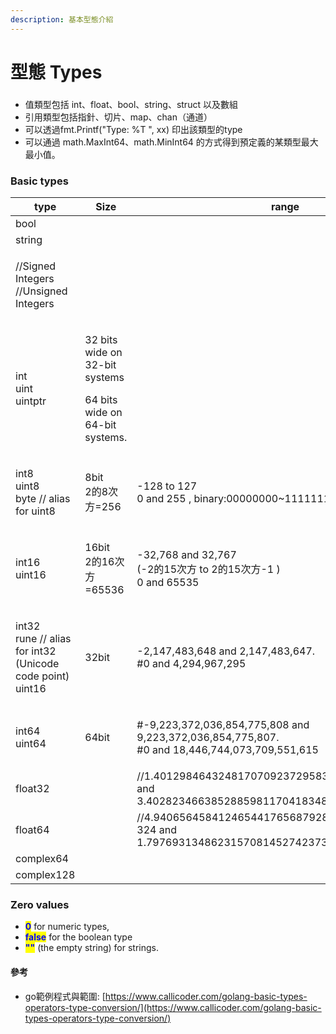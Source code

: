 ```yaml
---
description: 基本型態介紹
---
```


# 型態 Types

###

* 值類型包括 int、float、bool、string、struct 以及數組&#x20;
* 引用類型包括指針、切片、map、chan（通道）&#x20;
* 可以透過fmt.Printf("Type: %T ", xx) 印出該類型的type
* 可以通過 math.MaxInt64、math.MinInt64 的方式得到預定義的某類型最大最小值。

### Basic types

| type                                                                   | Size                                                                         | range                                                                                                  |
| ---------------------------------------------------------------------- | ---------------------------------------------------------------------------- | ------------------------------------------------------------------------------------------------------ |
| bool                                                                   |                                                                              |                                                                                                        |
| string                                                                 |                                                                              |                                                                                                        |
| <p>//Signed Integers<br>//Unsigned Integers</p>                        |                                                                              |                                                                                                        |
| <p>int<br>uint<br>uintptr</p>                                          | <p>32 bits wide on 32-bit systems </p><p>64 bits wide on 64-bit systems.</p> |                                                                                                        |
| <p>int8<br>uint8<br>byte // alias for uint8</p>                        | <p>8bit<br>2的8次方=256</p>                                                     | <p>-128 to 127<br>0 and 255 , binary:00000000~11111111 (8bit)</p>                                      |
| <p>int16<br>uint16</p>                                                 | <p>16bit<br>2的16次方=65536</p>                                                 | <p>-32,768 and 32,767<br>(-2的15次方 to 2的15次方-1 )<br>0 and 65535</p>                                     |
| <p>int32<br>rune // alias for int32 (Unicode code point)<br>uint16</p> | 32bit                                                                        | <p>-2,147,483,648 and 2,147,483,647.<br>#0 and 4,294,967,295</p>                                       |
| <p>int64<br>uint64</p>                                                 | 64bit                                                                        | <p>#-9,223,372,036,854,775,808 and 9,223,372,036,854,775,807.<br>#0 and 18,446,744,073,709,551,615</p> |
| float32                                                                |                                                                              | //1.401298464324817070923729583289916131280e-45 and 3.40282346638528859811704183484516925440e+38.      |
| float64                                                                |                                                                              | //4.940656458412465441765687928682213723651e-324 and 1.797693134862315708145274237317043567981e+308.   |
| complex64                                                              |                                                                              |                                                                                                        |
| complex128                                                             |                                                                              |                                                                                                        |





### Zero values

* <mark style="color:blue;">**0**</mark> for numeric types,&#x20;
* <mark style="color:blue;">**false**</mark> for the boolean type
* <mark style="color:blue;">**""**</mark> (the empty string) for strings.

#### 參考

* go範例程式與範圍: [https://www.callicoder.com/golang-basic-types-operators-type-conversion/](https://www.callicoder.com/golang-basic-types-operators-type-conversion/)
